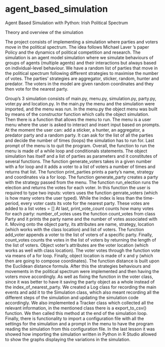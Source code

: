 # agent_based_simulation
Agent Based Simulation with Python: Irish Political Spectrum 

Theory and overview of the simulation 

The project consists of implementing a simulation where parties and voters move in the political spectrum. The idea follows Michael Laver  ’s paper Policy and the dynamics of political competition and research. 
The simulation is an agent model simulation where we simulate behaviours of groups of agents (multiple agents) and their interactions but always based on individual-level behaviour.
We have a random list of parties that move in the political spectrum following different strategies to maximise the number of votes. The parties’ strategies are aggregator, sticker, random, hunter and predator. The voters in the model are given random coordinates and they then vote for the nearest party. 


Group’s 3 simulation consists of main.py, menu.py, simulation.py, party.py, voter.py and location.py. 
In the main.py the menu and the simulation were imported, and the menu was run. 
In the menu.py the object menu was built by means of the constructor function which calls the object simulation. Then there is a function that allows the menu to run. The menu is a user menu where the user is asked to interact and insert input based on prompts. At the moment the user can: add a sticker, a hunter, an aggregator, a predator party and a random party. It can ask for the list of all the parties and decide the number of times (loops) the simulation has to run for. Last prompt of the menu is to quit the program. Overall, the function to run the menu is made of a while loop and conditionals statements.
The object simulation has itself and a list of parties as parameters and it constitutes of several functions. The function generate_voters takes in a given number with a for loop and it adds a voter to a list of voters a number of times and returns that list. The function print_parties prints a party’s name, strategy and coordinates via a for loop. The function generate_party creates a party with the strategy passed from the menu. The function run_election runs the election and returns the votes for each voter. In this function the user is required to type two inputs: voters uses the function genrate_voters (which is how many voters the user typed). While the index is less than the time-period, every voter casts its vote for the nearest party. These votes are added to a list votes = []
At last, print_vote_count counts how many votes for each party: number_of_votes uses the function count_votes from class Party and it prints the party name and the number of votes associated with it. 
Moving onto the object party, its attributes are name, strategy, location (which works with the class location) and list of voters. The function add_voter appends a voter to the list of voters of a specific party. Finally, count_votes counts the votes in the list of voters by returning the length of the list of voters. 
Object voter’s attributes are the voter location (which works as well with class location). The voter votes through the function vote via means of a for loop.
Finally, object location is made of x and y (which then are going to compose coordinates). The function distance is built upon the Euclidean distance formula. 
After this the strategies behaviours and movements in the political spectrum were implemented and then having the voters move accordingly. As well as fixing the function in the voter class, since it was better to have it saving the party object as a whole instead of the index_of_nearest_party.
We created a Log class for recording the main events and add it to the Simulation class, which also meant recording all the different steps of the simulation and updating the simulation code accordingly. We also implemented a Tracker class which collected all the relevant information, in the mentioned class there is a export_to_csv() function. We then called this method at the end of the simulation loop. Finally, there is functionality to import a configuration file with all the settings for the simulation and a prompt in the menu to have the program reading the simulation from this configuration file. 
In the last lesson it was showed how importing the simulation written in Python in R Studio allowed to show the graphs displaying the variations in the simulation. 
